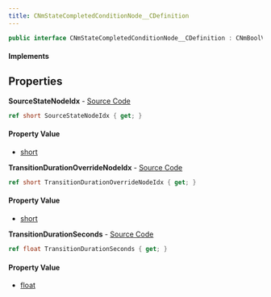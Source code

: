 ```yaml
---
title: CNmStateCompletedConditionNode__CDefinition
---
```


```csharp
public interface CNmStateCompletedConditionNode__CDefinition : CNmBoolValueNode__CDefinition, CNmValueNode__CDefinition, CNmGraphNode__CDefinition, ISchemaClass<CNmGraphNode__CDefinition>, ISchemaClass<CNmValueNode__CDefinition>, ISchemaClass<CNmBoolValueNode__CDefinition>, ISchemaClass<CNmStateCompletedConditionNode__CDefinition>, ISchemaField, ISchemaClass, INativeHandle
```

#### Implements

## Properties

**SourceStateNodeIdx** - [Source Code](https://github.com/swiftly-solution/swiftlys2/blob/master/managed/src/SwiftlyS2.Generated/Schemas/Interfaces/CNmStateCompletedConditionNode__CDefinition.cs#L16)

```csharp
ref short SourceStateNodeIdx { get; }
```

#### Property Value

- [short](https://learn.microsoft.com/dotnet/api/system.int16)

**TransitionDurationOverrideNodeIdx** - [Source Code](https://github.com/swiftly-solution/swiftlys2/blob/master/managed/src/SwiftlyS2.Generated/Schemas/Interfaces/CNmStateCompletedConditionNode__CDefinition.cs#L18)

```csharp
ref short TransitionDurationOverrideNodeIdx { get; }
```

#### Property Value

- [short](https://learn.microsoft.com/dotnet/api/system.int16)

**TransitionDurationSeconds** - [Source Code](https://github.com/swiftly-solution/swiftlys2/blob/master/managed/src/SwiftlyS2.Generated/Schemas/Interfaces/CNmStateCompletedConditionNode__CDefinition.cs#L20)

```csharp
ref float TransitionDurationSeconds { get; }
```

#### Property Value

- [float](https://learn.microsoft.com/dotnet/api/system.single)

